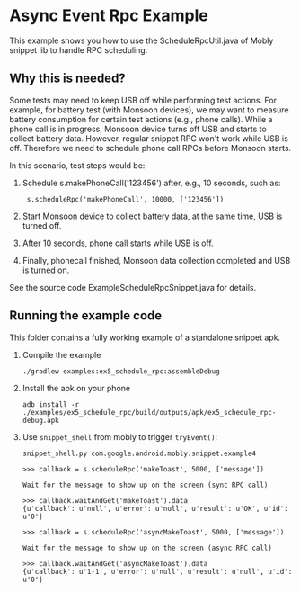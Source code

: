 # Async Event Rpc Example

This example shows you how to use the ScheduleRpcUtil.java of Mobly snippet lib
to handle RPC scheduling.

## Why this is needed?

Some tests may need to keep USB off while performing test actions. For example,
for battery test (with Monsoon devices), we may want to measure battery consumption for certain
test actions (e.g., phone calls). While a phone call is in progress, Monsoon device turns off USB
and starts to collect battery data. However, regular snippet RPC won't work while USB is off.
Therefore we need to schedule phone call RPCs before Monsoon starts.

In this scenario, test steps would be:

1. Schedule s.makePhoneCall('123456') after, e.g., 10 seconds, such as:

        s.scheduleRpc('makePhoneCall', 10000, ['123456'])

2. Start Monsoon device to collect battery data, at the same time, USB is turned off.
3. After 10 seconds, phone call starts while USB is off.
4. Finally, phonecall finished, Monsoon data collection completed and USB is turned on.


See the source code ExampleScheduleRpcSnippet.java for details.

## Running the example code

This folder contains a fully working example of a standalone snippet apk.

1.  Compile the example

        ./gradlew examples:ex5_schedule_rpc:assembleDebug

1.  Install the apk on your phone

        adb install -r ./examples/ex5_schedule_rpc/build/outputs/apk/ex5_schedule_rpc-debug.apk

1.  Use `snippet_shell` from mobly to trigger `tryEvent()`:

        snippet_shell.py com.google.android.mobly.snippet.example4

        >>> callback = s.scheduleRpc('makeToast', 5000, ['message'])

        Wait for the message to show up on the screen (sync RPC call)

        >>> callback.waitAndGet('makeToast').data
        {u'callback': u'null', u'error': u'null', u'result': u'OK', u'id': u'0'}

        >>> callback = s.scheduleRpc('asyncMakeToast', 5000, ['message'])

        Wait for the message to show up on the screen (async RPC call)

        >>> callback.waitAndGet('asyncMakeToast').data
        {u'callback': u'1-1', u'error': u'null', u'result': u'null', u'id': u'0'}
